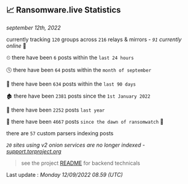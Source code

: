 
## 📈 Ransomware.live Statistics
_september 12th, 2022_

currently tracking `120` groups across `216` relays & mirrors - _`91` currently online_ 📡

⏲ there have been `6` posts within the `last 24 hours`

🕓 there have been `64` posts within the `month of september`

📅 there have been `634` posts within the `last 90 days`

🏚 there have been `2381` posts since the `1st January 2022`

🚀 there have been `2252` posts `last year`

🦕 there have been `4667` posts `since the dawn of ransomwatch` 🐣

there are `57` custom parsers indexing posts

_`20` sites using v2 onion services are no longer indexed - [support.torproject.org](https://support.torproject.org/onionservices/v2-deprecation/)_

> see the project [README](https://github.com/jmousqueton/ransomwatch#readme) for backend technicals



Last update : _Monday 12/09/2022 08.59 (UTC)_

